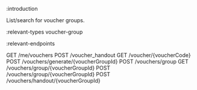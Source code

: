 :introduction

List/search for voucher groups.

:relevant-types voucher-group

:relevant-endpoints

GET /me/vouchers
POST /voucher_handout
GET /voucher/{voucherCode}
POST /vouchers/generate/{voucherGroupId}
POST /vouchers/group
GET /vouchers/group/{voucherGroupId}
POST /vouchers/group/{voucherGroupId}
POST /vouchers/handout/{voucherGroupId}
